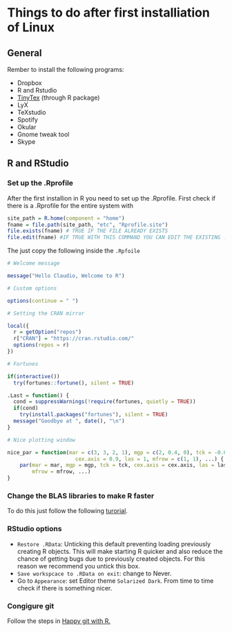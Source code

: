 # Things to do after first installiation of Linux

## General

Rember to install the following programs:

* Dropbox
* R and Rstudio
* [TinyTex](https://yihui.name/tinytex/) (through R package)
* LyX
* TeXstudio
* Spotify
* Okular
* Gnome tweak tool
* Skype

## R and RStudio

### Set up the .Rprofile
After the first installion in R you need to set up the .Rprofile. First check if there is a .Rprofile for the entire system with

```r
site_path = R.home(component = "home")
fname = file.path(site_path, "etc", "Rprofile.site")
file.exists(fname) # TRUE IF THE FILE ALREADY EXISTS
file.edit(fname) #IF TRUE WITH THIS COMMAND YOU CAN EDIT THE EXISTING .Rprofile
```

The just copy the following inside the `.Rpfoile`

```r
# Welcome message 

message("Hello Claudio, Welcome to R")

# Custom options

options(continue = " ")

# Setting the CRAN mirror

local({
  r = getOption("repos")             
  r["CRAN"] = "https://cran.rstudio.com/"
  options(repos = r)
})

# Fortunes 

if(interactive()) 
  try(fortunes::fortune(), silent = TRUE)

.Last = function() {
  cond = suppressWarnings(!require(fortunes, quietly = TRUE))
  if(cond) 
    try(install.packages("fortunes"), silent = TRUE)
  message("Goodbye at ", date(), "\n")
}

# Nice plotting window

nice_par = function(mar = c(3, 3, 2, 1), mgp = c(2, 0.4, 0), tck = -0.01, 
                      cex.axis = 0.9, las = 1, mfrow = c(1, 1), ...) {
    par(mar = mar, mgp = mgp, tck = tck, cex.axis = cex.axis, las = las, 
        mfrow = mfrow, ...)
}
```

### Change the BLAS libraries to make R faster
To do this just follow the following [turorial](https://github.com/claudiofronterre/misc/blob/master/openBLAS.md).

### RStudio options
* `Restore .RData`: Unticking this default preventing loading previously creating R objects. This will make starting R quicker and also reduce the chance of getting bugs due to previously created objects. For this reason we recommend you untick this box.
* `Save workspcace to .RData on exit`: change to Never. 
* Go to `Appearance`: set Editor theme `Solarized Dark`. From time to time check if there is something nicer. 

### Congigure git
Follow the steps in [Happy git with R.](https://happygitwithr.com/index.html)
